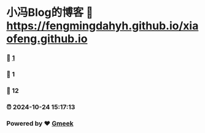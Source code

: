 # 小冯Blog的博客 :link: https://fengmingdahyh.github.io/xiaofeng.github.io 
### :page_facing_up: [1](https://fengmingdahyh.github.io/xiaofeng.github.io/tag.html) 
### :speech_balloon: 1 
### :hibiscus: 12 
### :alarm_clock: 2024-10-24 15:17:13 
### Powered by :heart: [Gmeek](https://github.com/Meekdai/Gmeek)
